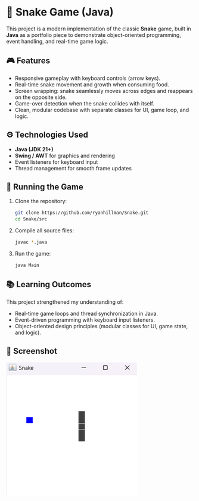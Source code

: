 # 🐍 Snake Game (Java)

This project is a modern implementation of the classic **Snake** game, built in **Java** as a portfolio piece to demonstrate object-oriented programming, event handling, and real-time game logic.  

## 🎮 Features
- Responsive gameplay with keyboard controls (arrow keys).  
- Real-time snake movement and growth when consuming food.  
- Screen wrapping: snake seamlessly moves across edges and reappears on the opposite side.  
- Game-over detection when the snake collides with itself.  
- Clean, modular codebase with separate classes for UI, game loop, and logic.  
  

## ⚙️ Technologies Used
- **Java (JDK 21+)**  
- **Swing / AWT** for graphics and rendering  
- Event listeners for keyboard input  
- Thread management for smooth frame updates  

## 🚀 Running the Game
1. Clone the repository:
   ```bash
   git clone https://github.com/ryanhillman/Snake.git
   cd Snake/src
   ```
2. Compile all source files:
   ```bash
   javac *.java
   ```
3. Run the game:
   ```bash
   java Main
   ```

## 📚 Learning Outcomes
This project strengthened my understanding of:
- Real-time game loops and thread synchronization in Java.  
- Event-driven programming with keyboard input listeners.  
- Object-oriented design principles (modular classes for UI, game state, and logic).  

## 🎨 Screenshot
![Snake Game Screenshot](screenshot.png)

